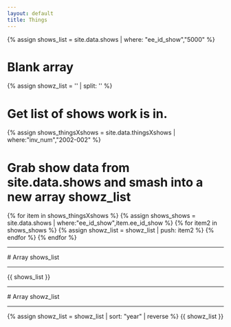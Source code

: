 ```yaml
---
layout: default
title: Things
---
```

	
{% assign shows_list = site.data.shows | where: "ee_id_show","5000" %}

# Blank array
{% assign showz_list = '' | split: '' %}

# Get list of shows work is in.  
{% assign shows_thingsXshows = site.data.thingsXshows | where:"inv_num","2002-002" %}

# Grab show data from site.data.shows and smash into a new array showz_list
{% for item in shows_thingsXshows %}
	{% assign shows_shows = site.data.shows | where:"ee_id_show",item.ee_id_show %}
	{% for item2 in shows_shows %}
	{% assign showz_list = showz_list | push: item2 %}
	{% endfor %}
{% endfor %}

<hr>
# Array shows_list  
<hr>
{{ shows_list }}
<hr>  
# Array showz_list  
<hr>
{% assign showz_list = showz_list | sort: "year" | reverse %}
{{ showz_list }}